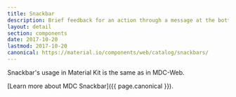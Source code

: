 ```yaml
---
title: Snackbar
description: Brief feedback for an action through a message at the bottom of the screen.
layout: detail
section: components
date: 2017-10-20
lastmod: 2017-10-20
canonical: https://material.io/components/web/catalog/snackbars/
---
```


Snackbar's usage in Material Kit is the same as in MDC-Web.

[Learn more about MDC Snackbar]({{ page.canonical }}).
